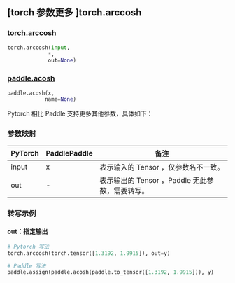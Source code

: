 ## [torch 参数更多 ]torch.arccosh

### [torch.arccosh](https://pytorch.org/docs/stable/generated/torch.arccosh.html?highlight=arccosh#torch.arccosh)

```python
torch.arccosh(input,
             *,
             out=None)
```

### [paddle.acosh](https://www.paddlepaddle.org.cn/documentation/docs/zh/develop/api/paddle/acosh_cn.html#acos)

```python
paddle.acosh(x,
            name=None)
```

Pytorch 相比 Paddle 支持更多其他参数，具体如下：

### 参数映射

| PyTorch | PaddlePaddle | 备注                                                      |
| ------- | ------------ | --------------------------------------------------------- |
| input   | x            | 表示输入的 Tensor ，仅参数名不一致。                      |
| out     | -            | 表示输出的 Tensor ，Paddle 无此参数，需要转写。 |


### 转写示例

#### out：指定输出

```python
# Pytorch 写法
torch.arccosh(torch.tensor([1.3192, 1.9915]), out=y)

# Paddle 写法
paddle.assign(paddle.acosh(paddle.to_tensor([1.3192, 1.9915])), y)
```

